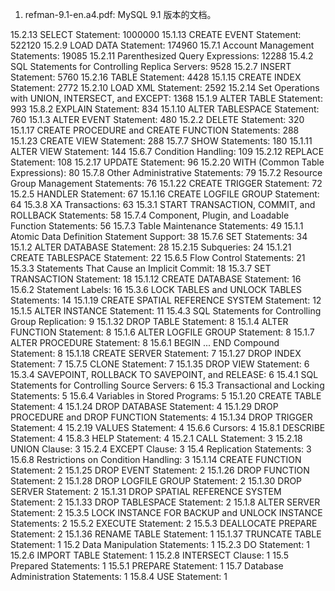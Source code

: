 1. refman-9.1-en.a4.pdf: MySQL 9.1 版本的文档。

15.2.13 SELECT Statement: 1000000
15.1.13 CREATE EVENT Statement: 522120
15.2.9 LOAD DATA Statement: 174960
15.7.1 Account Management Statements: 19085
15.2.11 Parenthesized Query Expressions: 12288
15.4.2 SQL Statements for Controlling Replica Servers: 9528
15.2.7 INSERT Statement: 5760
15.2.16 TABLE Statement: 4428
15.1.15 CREATE INDEX Statement: 2772
15.2.10 LOAD XML Statement: 2592
15.2.14 Set Operations with UNION, INTERSECT, and EXCEPT: 1368
15.1.9 ALTER TABLE Statement: 993
15.8.2 EXPLAIN Statement: 834
15.1.10 ALTER TABLESPACE Statement: 760
15.1.3 ALTER EVENT Statement: 480
15.2.2 DELETE Statement: 320
15.1.17 CREATE PROCEDURE and CREATE FUNCTION Statements: 288
15.1.23 CREATE VIEW Statement: 288
15.7.7 SHOW Statements: 180
15.1.11 ALTER VIEW Statement: 144
15.6.7 Condition Handling: 109
15.2.12 REPLACE Statement: 108
15.2.17 UPDATE Statement: 96
15.2.20 WITH (Common Table Expressions): 80
15.7.8 Other Administrative Statements: 79
15.7.2 Resource Group Management Statements: 76
15.1.22 CREATE TRIGGER Statement: 72
15.2.5 HANDLER Statement: 67
15.1.16 CREATE LOGFILE GROUP Statement: 64
15.3.8 XA Transactions: 63
15.3.1 START TRANSACTION, COMMIT, and ROLLBACK Statements: 58
15.7.4 Component, Plugin, and Loadable Function Statements: 56
15.7.3 Table Maintenance Statements: 49
15.1.1 Atomic Data Definition Statement Support: 38
15.7.6 SET Statements: 34
15.1.2 ALTER DATABASE Statement: 28
15.2.15 Subqueries: 24
15.1.21 CREATE TABLESPACE Statement: 22
15.6.5 Flow Control Statements: 21
15.3.3 Statements That Cause an Implicit Commit: 18
15.3.7 SET TRANSACTION Statement: 18
15.1.12 CREATE DATABASE Statement: 16
15.6.2 Statement Labels: 16
15.3.6 LOCK TABLES and UNLOCK TABLES Statements: 14
15.1.19 CREATE SPATIAL REFERENCE SYSTEM Statement: 12
15.1.5 ALTER INSTANCE Statement: 11
15.4.3 SQL Statements for Controlling Group Replication: 9
15.1.32 DROP TABLE Statement: 8
15.1.4 ALTER FUNCTION Statement: 8
15.1.6 ALTER LOGFILE GROUP Statement: 8
15.1.7 ALTER PROCEDURE Statement: 8
15.6.1 BEGIN ... END Compound Statement: 8
15.1.18 CREATE SERVER Statement: 7
15.1.27 DROP INDEX Statement: 7
15.7.5 CLONE Statement: 7
15.1.35 DROP VIEW Statement: 6
15.3.4 SAVEPOINT, ROLLBACK TO SAVEPOINT, and RELEASE: 6
15.4.1 SQL Statements for Controlling Source Servers: 6
15.3 Transactional and Locking Statements: 5
15.6.4 Variables in Stored Programs: 5
15.1.20 CREATE TABLE Statement: 4
15.1.24 DROP DATABASE Statement: 4
15.1.29 DROP PROCEDURE and DROP FUNCTION Statements: 4
15.1.34 DROP TRIGGER Statement: 4
15.2.19 VALUES Statement: 4
15.6.6 Cursors: 4
15.8.1 DESCRIBE Statement: 4
15.8.3 HELP Statement: 4
15.2.1 CALL Statement: 3
15.2.18 UNION Clause: 3
15.2.4 EXCEPT Clause: 3
15.4 Replication Statements: 3
15.6.8 Restrictions on Condition Handling: 3
15.1.14 CREATE FUNCTION Statement: 2
15.1.25 DROP EVENT Statement: 2
15.1.26 DROP FUNCTION Statement: 2
15.1.28 DROP LOGFILE GROUP Statement: 2
15.1.30 DROP SERVER Statement: 2
15.1.31 DROP SPATIAL REFERENCE SYSTEM Statement: 2
15.1.33 DROP TABLESPACE Statement: 2
15.1.8 ALTER SERVER Statement: 2
15.3.5 LOCK INSTANCE FOR BACKUP and UNLOCK INSTANCE Statements: 2
15.5.2 EXECUTE Statement: 2
15.5.3 DEALLOCATE PREPARE Statement: 2
15.1.36 RENAME TABLE Statement: 1
15.1.37 TRUNCATE TABLE Statement: 1
15.2 Data Manipulation Statements: 1
15.2.3 DO Statement: 1
15.2.6 IMPORT TABLE Statement: 1
15.2.8 INTERSECT Clause: 1
15.5 Prepared Statements: 1
15.5.1 PREPARE Statement: 1
15.7 Database Administration Statements: 1
15.8.4 USE Statement: 1